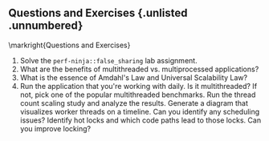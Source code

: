## Questions and Exercises {.unlisted .unnumbered}

\markright{Questions and Exercises}

1. Solve the `perf-ninja::false_sharing` lab assignment.
2. What are the benefits of multithreaded vs. multiprocessed applications?
3. What is the essence of Amdahl's Law and Universal Scalability Law?
4. Run the application that you're working with daily. Is it multithreaded? If not, pick one of the popular multithreaded benchmarks. Run the thread count scaling study and analyze the results. Generate a diagram that visualizes worker threads on a timeline. Can you identify any scheduling issues? Identify hot locks and which code paths lead to those locks. Can you improve locking? 
